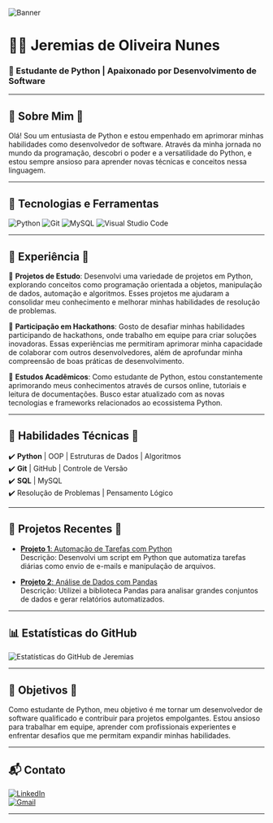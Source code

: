 ![Banner](https://link-para-seu-banner.com/imagem.png)

# 👨‍💻 Jeremias de Oliveira Nunes

### 🚀 Estudante de Python | Apaixonado por Desenvolvimento de Software

---

## 🌟 Sobre Mim 🌟

Olá! Sou um entusiasta de Python e estou empenhado em aprimorar minhas habilidades como desenvolvedor de software. Através da minha jornada no mundo da programação, descobri o poder e a versatilidade do Python, e estou sempre ansioso para aprender novas técnicas e conceitos nessa linguagem.

---

## 🚀 Tecnologias e Ferramentas

![Python](https://img.shields.io/badge/Python-3776AB?style=for-the-badge&logo=python&logoColor=white)
![Git](https://img.shields.io/badge/Git-F05032?style=for-the-badge&logo=git&logoColor=white)
![MySQL](https://img.shields.io/badge/MySQL-005C84?style=for-the-badge&logo=mysql&logoColor=white)
![Visual Studio Code](https://img.shields.io/badge/VS%20Code-007ACC?style=for-the-badge&logo=visual%20studio%20code&logoColor=white)

---

## 💼 Experiência 💼

🔹 **Projetos de Estudo**: Desenvolvi uma variedade de projetos em Python, explorando conceitos como programação orientada a objetos, manipulação de dados, automação e algoritmos. Esses projetos me ajudaram a consolidar meu conhecimento e melhorar minhas habilidades de resolução de problemas.

🔹 **Participação em Hackathons**: Gosto de desafiar minhas habilidades participando de hackathons, onde trabalho em equipe para criar soluções inovadoras. Essas experiências me permitiram aprimorar minha capacidade de colaborar com outros desenvolvedores, além de aprofundar minha compreensão de boas práticas de desenvolvimento.

🔹 **Estudos Acadêmicos**: Como estudante de Python, estou constantemente aprimorando meus conhecimentos através de cursos online, tutoriais e leitura de documentações. Busco estar atualizado com as novas tecnologias e frameworks relacionados ao ecossistema Python.

---

## 🚀 Habilidades Técnicas 🚀

✔️ **Python** | OOP | Estruturas de Dados | Algoritmos  
✔️ **Git** | GitHub | Controle de Versão  
✔️ **SQL** | MySQL  
✔️ Resolução de Problemas | Pensamento Lógico

---

## 💼 Projetos Recentes 💼

- [**Projeto 1**: Automação de Tarefas com Python](https://github.com/jereh6292/projeto1)  
Descrição: Desenvolvi um script em Python que automatiza tarefas diárias como envio de e-mails e manipulação de arquivos.
  
- [**Projeto 2**: Análise de Dados com Pandas](https://github.com/jereh6292/projeto2)  
Descrição: Utilizei a biblioteca Pandas para analisar grandes conjuntos de dados e gerar relatórios automatizados.

---

## 📊 Estatísticas do GitHub

![Estatísticas do GitHub de Jeremias](https://github-readme-stats.vercel.app/api?username=jereh6292&show_icons=true&theme=radical)

---

## 🌱 Objetivos 🌱

Como estudante de Python, meu objetivo é me tornar um desenvolvedor de software qualificado e contribuir para projetos empolgantes. Estou ansioso para trabalhar em equipe, aprender com profissionais experientes e enfrentar desafios que me permitam expandir minhas habilidades.

---

## 📬 Contato

[![LinkedIn](https://img.shields.io/badge/LinkedIn-0077B5?style=for-the-badge&logo=linkedin&logoColor=white)](https://www.linkedin.com/in/jeremiasoliveiranunes/)  
[![Gmail](https://img.shields.io/badge/Gmail-D14836?style=for-the-badge&logo=gmail&logoColor=white)](mailto:jeremias.6292@gmail.com)

---

